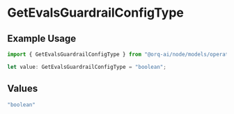 # GetEvalsGuardrailConfigType

## Example Usage

```typescript
import { GetEvalsGuardrailConfigType } from "@orq-ai/node/models/operations";

let value: GetEvalsGuardrailConfigType = "boolean";
```

## Values

```typescript
"boolean"
```